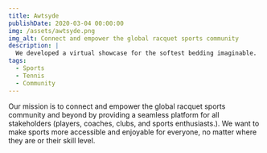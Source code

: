 ```yaml
---
title: Awtsyde
publishDate: 2020-03-04 00:00:00
img: /assets/awtsyde.png
img_alt: Connect and empower the global racquet sports community
description: |
  We developed a virtual showcase for the softest bedding imaginable.
tags:
  - Sports
  - Tennis
  - Community
---
```


Our mission is to connect and empower the global racquet sports community and beyond by providing a seamless platform for all stakeholders (players, coaches, clubs, and sports enthusiasts.). We want to make sports more accessible and enjoyable for everyone, no matter where they are or their skill level.
